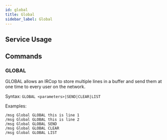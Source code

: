```yaml
---
id: global
title: Global
sidebar_label: Global
---
```


## Service Usage

## Commands

### GLOBAL

GLOBAL allows an IRCop to store multiple lines
in a buffer and send them at one time to every user
on the network.

Syntax: `GLOBAL <parameters>|SEND|CLEAR|LIST`

Examples:
```
/msg Global GLOBAL this is line 1
/msg Global GLOBAL this is line 2
/msg Global GLOBAL SEND
/msg Global GLOBAL CLEAR
/msg Global GLOBAL LIST
```

